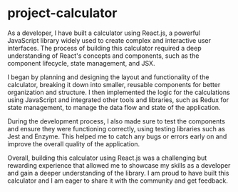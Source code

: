 # project-calculator

As a developer, I have built a calculator using React.js, a powerful JavaScript library widely used to create complex and interactive user interfaces. The process of building this calculator required a deep understanding of React's concepts and components, such as the component lifecycle, state management, and JSX.

I began by planning and designing the layout and functionality of the calculator, breaking it down into smaller, reusable components for better organization and structure. I then implemented the logic for the calculations using JavaScript and integrated other tools and libraries, such as Redux for state management, to manage the data flow and state of the application.

During the development process, I also made sure to test the components and ensure they were functioning correctly, using testing libraries such as Jest and Enzyme. This helped me to catch any bugs or errors early on and improve the overall quality of the application.

Overall, building this calculator using React.js was a challenging but rewarding experience that allowed me to showcase my skills as a developer and gain a deeper understanding of the library. I am proud to have built this calculator and I am eager to share it with the community and get feedback.
